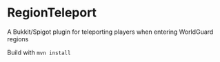 # RegionTeleport
A Bukkit/Spigot plugin for teleporting players when entering WorldGuard regions

Build with `mvn install`
